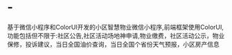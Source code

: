 # -
基于微信小程序和ColorUI开发的小区智慧物业微信小程序,前端框架使用ColorUI,功能包括但不限于:社区公告,社区活动场地神申请,物业缴费，社区活动公示，物业保修，投诉建议，当日全国油价查询，当日全国个省份天气预报，小区房产信息
